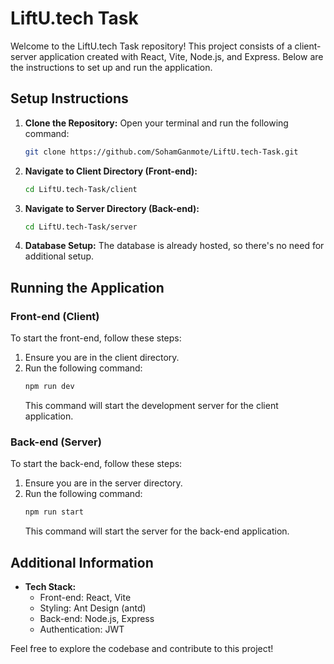 # LiftU.tech Task

Welcome to the LiftU.tech Task repository! This project consists of a client-server application created with React, Vite, Node.js, and Express. Below are the instructions to set up and run the application.

## Setup Instructions

1. **Clone the Repository:**
   Open your terminal and run the following command:
   ```bash
   git clone https://github.com/SohamGanmote/LiftU.tech-Task.git
   ```

2. **Navigate to Client Directory (Front-end):**
   ```bash
   cd LiftU.tech-Task/client
   ```

3. **Navigate to Server Directory (Back-end):**
   ```bash
   cd LiftU.tech-Task/server
   ```

4. **Database Setup:**
   The database is already hosted, so there's no need for additional setup.

## Running the Application

### Front-end (Client)
To start the front-end, follow these steps:

1. Ensure you are in the client directory.
2. Run the following command:
   ```bash
   npm run dev
   ```
   This command will start the development server for the client application.

### Back-end (Server)
To start the back-end, follow these steps:

1. Ensure you are in the server directory.
2. Run the following command:
   ```bash
   npm run start
   ```
   This command will start the server for the back-end application.

## Additional Information

- **Tech Stack:**
  - Front-end: React, Vite
  - Styling: Ant Design (antd)
  - Back-end: Node.js, Express
  - Authentication: JWT

Feel free to explore the codebase and contribute to this project!
